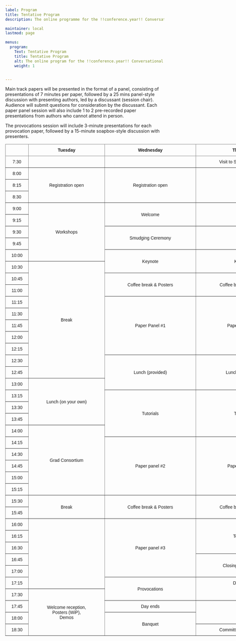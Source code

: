 ```yaml
---
label: Program
title: Tentative Program
description: The online programme for the !!conference.year!! Conversational User Interfaces conference.

maintainer: local
lastmod: page

menus:
  program:
    Text: Tentative Program
    title: Tentative Program
    alt: The online program for the !!conference.year!! Conversational User Interfaces conference
    weight: 1


---
```



 Main track papers will be presented in the format of a panel, consisting of presentations of 7 minutes per paper, followed by a 25 mins panel-style discussion with presenting authors, led by a discussant (session chair). Audience will submit questions for consideration by the discussant. Each paper panel session will also include 1 to 2 pre-recorded paper presentations from authors who cannot attend in person.

The provocations session will include 3-minute presentations for each provocation paper, followed by a 15-minute soapbox-style discussion with presenters.




<style type="text/css">
.tg  {border-collapse:collapse;border-spacing:0;}
.tg td{border-color:black;border-style:solid;border-width:1px;font-family:Arial, sans-serif;font-size:14px;
  overflow:hidden;padding:10px 5px;word-break:normal;}
.tg th{border-color:black;border-style:solid;border-width:1px;font-family:Arial, sans-serif;font-size:14px;
  font-weight:normal;overflow:hidden;padding:10px 5px;word-break:normal;}
.tg .tg-9wq8{border-color:inherit;text-align:center;vertical-align:middle}
.tg .tg-c3ow{border-color:inherit;text-align:center;vertical-align:top}
.tg .tg-uzvj{border-color:inherit;font-weight:bold;text-align:center;vertical-align:middle}
</style>
<table class="tg" style="undefined;table-layout: fixed; width: 900px"><colgroup>
<col style="width: 73px">
<col style="width: 242px">
<col style="width: 290px">
<col style="width: 295px">
</colgroup>
<thead>
  <tr>
    <th class="tg-9wq8"></th>
    <th class="tg-uzvj">Tuesday</th>
    <th class="tg-uzvj">Wednesday</th>
    <th class="tg-uzvj">Thursday</th>
  </tr></thead>
<tbody>
  <tr>
    <td class="tg-9wq8">7:30</td>
    <td class="tg-9wq8"></td>
    <td class="tg-9wq8"></td>
    <td class="tg-c3ow">Visit to St Jacob Market</td>
  </tr>
  <tr>
    <td class="tg-9wq8">8:00</td>
    <td class="tg-9wq8" rowspan="3">Registration open</td>
    <td class="tg-9wq8" rowspan="3">Registration open</td>
    <td class="tg-9wq8" rowspan="3"></td>
  </tr>
  <tr>
    <td class="tg-9wq8">8:15</td>
  </tr>
  <tr>
    <td class="tg-9wq8">8:30</td>
  </tr>
  <tr>
    <td class="tg-9wq8">9:00</td>
    <td class="tg-9wq8" rowspan="5">Workshops</td>
    <td class="tg-9wq8" rowspan="2">Welcome</td>
    <td class="tg-9wq8" rowspan="2"></td>
  </tr>
  <tr>
    <td class="tg-9wq8">9:15</td>
  </tr>
  <tr>
    <td class="tg-9wq8">9:30</td>
    <td class="tg-9wq8" rowspan="2">Smudging Ceremony</td>
    <td class="tg-9wq8" rowspan="2"></td>
  </tr>
  <tr>
    <td class="tg-9wq8">9:45</td>
  </tr>
  <tr>
    <td class="tg-9wq8">10:00</td>
    <td class="tg-9wq8" rowspan="2">Keynote</td>
    <td class="tg-9wq8" rowspan="2">Keynote</td>
  </tr>
  <tr>
    <td class="tg-9wq8">10:30</td>
    <td class="tg-9wq8" rowspan="10">Break</td>
  </tr>
  <tr>
    <td class="tg-c3ow">10:45</td>
    <td class="tg-9wq8" rowspan="2">Coffee break &amp; Posters</td>
    <td class="tg-9wq8" rowspan="2">Coffee break &amp; Posters</td>
  </tr>
  <tr>
    <td class="tg-9wq8">11:00</td>
  </tr>
  <tr>
    <td class="tg-9wq8">11:15</td>
    <td class="tg-9wq8" rowspan="5">Paper Panel #1</td>
    <td class="tg-9wq8" rowspan="5">Paper Panel #2</td>
  </tr>
  <tr>
    <td class="tg-9wq8">11:30</td>
  </tr>
  <tr>
    <td class="tg-9wq8">11:45</td>
  </tr>
  <tr>
    <td class="tg-9wq8">12:00</td>
  </tr>
  <tr>
    <td class="tg-9wq8">12:15</td>
  </tr>
  <tr>
    <td class="tg-9wq8">12:30</td>
    <td class="tg-9wq8" rowspan="3">Lunch (provided)</td>
    <td class="tg-9wq8" rowspan="3">Lunch (provided)</td>
  </tr>
  <tr>
    <td class="tg-9wq8">12:45</td>
  </tr>
  <tr>
    <td class="tg-9wq8">13:00</td>
    <td class="tg-9wq8" rowspan="4">Lunch (on your own)</td>
  </tr>
  <tr>
    <td class="tg-9wq8">13:15</td>
    <td class="tg-9wq8" rowspan="4">Tutorials</td>
    <td class="tg-9wq8" rowspan="4">Tutorials</td>
  </tr>
  <tr>
    <td class="tg-9wq8">13:30</td>
  </tr>
  <tr>
    <td class="tg-9wq8">13:45</td>
  </tr>
  <tr>
    <td class="tg-9wq8">14:00</td>
    <td class="tg-9wq8" rowspan="6">Grad Consortium</td>
  </tr>
  <tr>
    <td class="tg-9wq8">14:15</td>
    <td class="tg-9wq8" rowspan="5">Paper panel #2</td>
    <td class="tg-9wq8" rowspan="5">Paper panel #2</td>
  </tr>
  <tr>
    <td class="tg-9wq8">14:30</td>
  </tr>
  <tr>
    <td class="tg-9wq8">14:45</td>
  </tr>
  <tr>
    <td class="tg-9wq8">15:00</td>
  </tr>
  <tr>
    <td class="tg-9wq8">15:15</td>
  </tr>
  <tr>
    <td class="tg-9wq8">15:30</td>
    <td class="tg-9wq8" rowspan="2">Break</td>
    <td class="tg-9wq8" rowspan="2">Coffee break &amp; Posters</td>
    <td class="tg-9wq8" rowspan="2">Coffee break &amp; Posters</td>
  </tr>
  <tr>
    <td class="tg-9wq8">15:45</td>
  </tr>
  <tr>
    <td class="tg-9wq8">16:00</td>
    <td class="tg-9wq8" rowspan="6"></td>
    <td class="tg-9wq8" rowspan="5">Paper panel #3</td>
    <td class="tg-9wq8" rowspan="3">Town hall</td>
  </tr>
  <tr>
    <td class="tg-9wq8">16:15</td>
  </tr>
  <tr>
    <td class="tg-9wq8">16:30</td>
  </tr>
  <tr>
    <td class="tg-9wq8">16:45</td>
    <td class="tg-9wq8" rowspan="2">Closing &amp; Handover</td>
  </tr>
  <tr>
    <td class="tg-9wq8">17:00</td>
  </tr>
  <tr>
    <td class="tg-9wq8">17:15</td>
    <td class="tg-9wq8" rowspan="2">Provocations</td>
    <td class="tg-c3ow" rowspan="2">Day ends</td>
  </tr>
  <tr>
    <td class="tg-9wq8">17:30</td>
    <td class="tg-9wq8" rowspan="4">Welcome reception,<br>Posters (WiP),<br>Demos</td>
  </tr>
  <tr>
    <td class="tg-c3ow">17:45</td>
    <td class="tg-c3ow">Day ends</td>
    <td class="tg-c3ow" rowspan="2"></td>
  </tr>
  <tr>
    <td class="tg-9wq8">18:00</td>
    <td class="tg-9wq8" rowspan="2">Banquet</td>
  </tr>
  <tr>
    <td class="tg-c3ow">18:30</td>
    <td class="tg-c3ow">Committee &amp; SV dinner</td>
  </tr>
</tbody></table>

